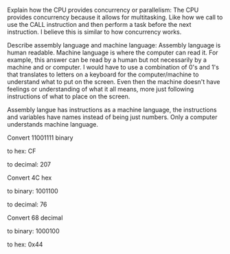 Explain how the CPU provides concurrency or parallelism:
The CPU provides concurrency because it allows for multitasking.  Like how we call to use the CALL instruction and then perform a task before the next instruction.  I believe this is similar to how concurrency works. 

Describe assembly language and machine language:
Assembly language is human readable. Machine language is where the computer can read it.  For example, this answer can be read by a human but not necessarily by a machine and or computer. I would have to use a combination of 0's and 1's that translates to letters on a keyboard for the computer/machine to understand what to put on the screen. Even then the machine doesn't have feelings or understanding of what it all means, more just following instructions of what to place on the screen. 

Assembly langue has instructions as a machine language, the instructions and variables have names instead of being just numbers. Only a computer understands machine language. 

Convert 11001111 binary

to hex: CF

to decimal: 207 

Convert 4C hex

to binary: 1001100

to decimal: 76

Convert 68 decimal

to binary:  1000100

to hex: 0x44